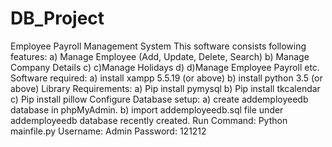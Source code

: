 # DB_Project
Employee Payroll Management System
This software consists following features: 
a)	Manage Employee (Add, Update, Delete, Search) 
b)	Manage Company Details 
c)	c)Manage Holidays
d)	d)Manage Employee Payroll etc. 
Software required: 
a)	install xampp 5.5.19 (or above) 
b)	install python 3.5 (or above) 
Library Requirements: 
a)	Pip install pymysql 
b)	Pip install tkcalendar 
c)	Pip install pillow 
Configure Database setup: 
a)	create addemployeedb database in phpMyAdmin. 
b)	import addemployeedb.sql file under addemployeedb database recently created. 
Run Command: Python mainfile.py 
Username: Admin 
Password: 121212

